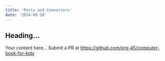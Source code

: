 ```yaml
---
title: 'Ports and Connectors'
date: '2024-09-28'
---
```


## Heading...
Your content here...
Submit a PR at https://github.com/org-45/computer-book-for-kids
